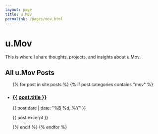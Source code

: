 ```yaml
---
layout: page
title: u.Mov
permalink: /pages/mov.html
---
```


# u.Mov

This is where I share thoughts, projects, and insights about u.Mov.

## All u.Mov Posts

<ul class="post-list">
  {% for post in site.posts %}
    {% if post.categories contains "mov" %}
      <li>
        <h3><a href="{{ post.url }}">{{ post.title }}</a></h3>
        <p class="post-meta">{{ post.date | date: "%B %d, %Y" }}</p>
        <p>{{ post.excerpt }}</p>
      </li>
    {% endif %}
  {% endfor %}
</ul>
